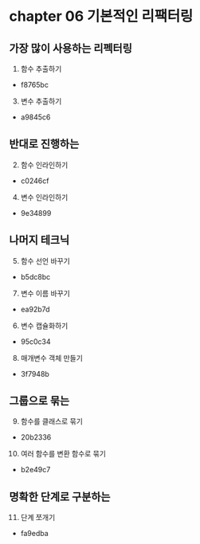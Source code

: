 # chapter 06 기본적인 리팩터링
## 가장 많이 사용하는 리펙터링
1. 함수 추출하기
- f8765bc
3. 변수 추출하기
- a9845c6
## 반대로 진행하는
2. 함수 인라인하기
- c0246cf
4. 변수 인라인하기
- 9e34899

## 나머지 테크닉
5. 함수 선언 바꾸기
- b5dc8bc
7. 변수 이름 바꾸기
- ea92b7d
6. 변수 캡슐화하기
- 95c0c34
8. 매개변수 객체 만들기
- 3f7948b
## 그룹으로 묶는
9. 함수를 클래스로 묶기
- 20b2336
10. 여러 함수를 변환 함수로 묶기
- b2e49c7


## 명확한 단계로 구분하는
11. 단계 쪼개기 
- fa9edba